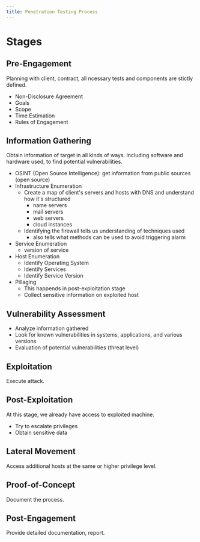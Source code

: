 ```yaml
---
title: Penetration Testing Process
---
```

# Stages

## Pre-Engagement

Planning with client, contract, all ncessary tests and components are stictly defined.

- Non-Disclosure Agreement
- Goals
- Scope
- Time Estimation
- Rules of Engagement

## Information Gathering

Obtain information of target in all kinds of ways. Including software and hardware used, to find potential vulnerabilities.

- OSINT (Open Source Intelligence): get information from public sources (open source)
- Infrastructure Enumeration
  - Create a map of client's servers and hosts with DNS and understand how it's structured
    - name servers
    - mail servers
    - web servers
    - cloud instances
  - Identifying the firewall tells us understanding of techniques used
    - also tells what methods can be used to avoid triggering alarm
- Service Enumeration
  - version of service
- Host Enumeration
  - Identify Operating System
  - Identify Services
  - Identify Service Version
- Pillaging
  - This happends in post-exploitation stage
  - Collect sensitive information on exploited host

## Vulnerability Assessment

- Analyze information gathered
- Look for known vulnerabilities in systems, applications, and various versions
- Evaluation of potential vulnerabilities (threat level)

## Exploitation

Execute attack.

## Post-Exploitation

At this stage, we already have access to exploited machine. 

- Try to escalate privileges
- Obtain sensitive data

## Lateral Movement

Access additional hosts at the same or higher privilege level. 

## Proof-of-Concept

Document the process.

## Post-Engagement

Provide detailed documentation, report.
